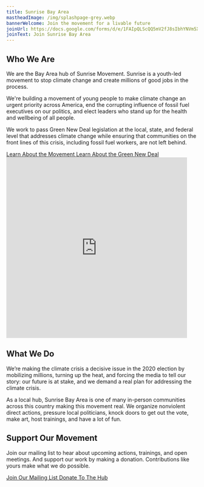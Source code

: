 ```yaml
---
title: Sunrise Bay Area
mastheadImage: /img/splashpage-grey.webp
bannerWelcome: Join the movement for a livable future
joinUrl: https://docs.google.com/forms/d/e/1FAIpQLScQQ5mV2fJ8sIbhYNVm5XwnhAjymxllwMJ0EqIe3bkj-750ew/viewform
joinText: Join Sunrise Bay Area
---
```

## Who We Are

We are the Bay Area hub of Sunrise Movement. Sunrise is a youth-led movement to stop climate change and create millions of good jobs in the process.​

We're building a movement of young people to make climate change an urgent priority across America, end the corrupting influence of fossil fuel executives on our politics, and elect leaders who stand up for the health and wellbeing of all people.

We work to pass Green New Deal legislation at the local, state, and federal level that addresses climate change while ensuring that communities on the front lines of this crisis, including fossil fuel workers, are not left behind.

<div class="btn-group">
  <a class="btn btn-primary" href="https://www.sunrisemovement.org/about" target="_blank" rel="noreferrer">
    Learn About the Movement
  </a>
  <a class="btn btn-primary" href="https://www.sunrisemovement.org/green-new-deal" target="_blank" rel="noreferrer">
    Learn About the Green New Deal
  </a>
</div>

<div class="video-container">
  <iframe src="https://www.facebook.com/plugins/video.php?href=https%3A%2F%2Fwww.facebook.com%2FBayAreaSunrise%2Fvideos%2F800272823709811%2F&show_text=0&width=476" width="476" height="476" style="border:none;overflow:hidden" scrolling="no" frameborder="0" allowTransparency="true" allowFullScreen="true"></iframe>
</div>

## What We Do

We’re making the climate crisis a decisive issue in the 2020 election by mobilizing millions, turning up the heat, and forcing the media to tell our story: our future is at stake, and we demand a real plan for addressing the climate crisis.

As a local hub, Sunrise Bay Area is one of many in-person communities across this country making this movement real. We organize nonviolent direct actions, pressure local politicians, knock doors to get out the vote, make art, host trainings, and have a lot of fun.

## Support Our Movement

Join our mailing list to hear about upcoming actions, trainings, and open meetings. And support our work by making a donation. Contributions like yours make what we do possible. 

<div class="btn-group">
  <a class="btn btn-primary" href="https://bit.ly/joinsunrisebayarea" target="_blank" rel="noreferrer">
    Join Our Mailing List
  </a>
  <a class="btn btn-primary" href="https://secure.actblue.com/donate/sunrisebayarea" target="_blank" rel="noreferrer">
    Donate To The Hub
  </a>
</div>
